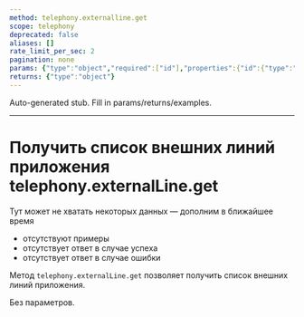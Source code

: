 ```yaml
---
method: telephony.externalline.get
scope: telephony
deprecated: false
aliases: []
rate_limit_per_sec: 2
pagination: none
params: {"type":"object","required":["id"],"properties":{"id":{"type":"integer"}}}
returns: {"type":"object"}
---
```


Auto-generated stub. Fill in params/returns/examples.

---

# Получить список внешних линий приложения telephony.externalLine.get



Тут может не хватать некоторых данных — дополним в ближайшее время







- отсутствуют примеры
- отсутствует ответ в случае успеха
- отсутствует ответ в случае ошибки







Метод `telephony.externalLine.get` позволяет получить список внешних линий приложения.

Без параметров.
